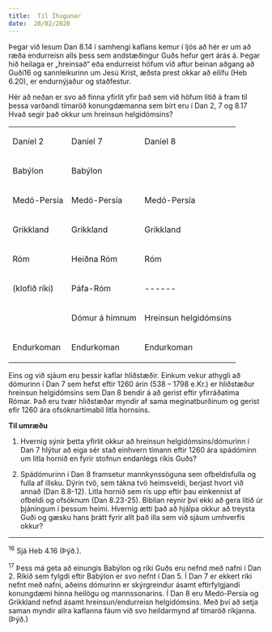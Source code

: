 ```yaml
---
title:  Til Íhugunar
date:  28/02/2020
---
```


Þegar við lesum Dan 8.14 í samhengi kaflans kemur í ljós að hér er um að ræða endurreisn alls þess sem andstæðingur Guðs hefur gert árás á. Þegar hið heilaga er „hreinsað“ eða endurreist höfum við aftur beinan aðgang að Guði16 og sannleikurinn um Jesú Krist, æðsta prest okkar að eilífu (Heb 6.20), er endurnýjaður og staðfestur.

Hér að neðan er svo að finna yfirlit yfir það sem við höfum litið á fram til þessa varðandi tímaröð konungdæmanna sem birt eru í Dan 2, 7 og 8.17 Hvað segir það okkur um hreinsun helgidómsins?

<div class="page" title="Page 11">
<div class="page" title="Page 78">
<table><colgroup><col /><col /><col /></colgroup>
<tbody>
<tr>
<td>
<div class="layoutArea">
<div class="column">
<p>Daníel 2</p>
</div>
</div>
</td>
<td>
<div class="layoutArea">
<div class="column">
<p>Daníel 7</p>
</div>
</div>
</td>
<td>
<div class="layoutArea">
<div class="column">
<p>Daníel 8</p>
</div>
</div>
</td>
</tr>
<tr>
<td>
<div class="layoutArea">
<div class="column">
<p>Babýlon</p>
</div>
</div>
</td>
<td>
<div class="layoutArea">
<div class="column">
<p>Babýlon</p>
</div>
</div>
</td>
<td>&nbsp;</td>
</tr>
<tr>
<td>
<div class="layoutArea">
<div class="column">
<p>Medó-Persía</p>
</div>
</div>
</td>
<td>
<div class="layoutArea">
<div class="column">
<p>Medó-Persía</p>
</div>
</div>
</td>
<td>
<div class="layoutArea">
<div class="column">
<p>Medó-Persía</p>
</div>
</div>
</td>
</tr>
<tr>
<td>
<div class="layoutArea">
<div class="column">
<p>Grikkland</p>
</div>
</div>
</td>
<td>
<div class="layoutArea">
<div class="column">
<p>Grikkland</p>
</div>
</div>
</td>
<td>
<div class="layoutArea">
<div class="column">
<p>Grikkland</p>
</div>
</div>
</td>
</tr>
<tr>
<td>
<div class="layoutArea">
<div class="column">
<p>Róm</p>
</div>
</div>
</td>
<td>
<div class="layoutArea">
<div class="column">
<p>Hei&eth;na Róm</p>
</div>
</div>
</td>
<td>
<div class="layoutArea">
<div class="column">
<p>Róm</p>
</div>
</div>
</td>
</tr>
<tr>
<td>
<div class="layoutArea">
<div class="column">
<p>(klofi&eth; ríki)</p>
</div>
</div>
</td>
<td>
<div class="layoutArea">
<div class="column">
<p>Páfa-Róm</p>
</div>
</div>
</td>
<td>
<div class="layoutArea">
<div class="column">
<p>------</p>
</div>
</div>
</td>
</tr>
<tr>
<td>&nbsp;</td>
<td>
<div class="layoutArea">
<div class="column">
<p>Dómur á himnum</p>
</div>
</div>
</td>
<td>
<div class="layoutArea">
<div class="column">
<p>Hreinsun helgidómsins</p>
</div>
</div>
</td>
</tr>
<tr>
<td>
<div class="layoutArea">
<div class="column">
<p>Endurkoman</p>
</div>
</div>
</td>
<td>
<div class="layoutArea">
<div class="column">
<p>Endurkoman</p>
</div>
</div>
<img src="blob:https://divtable.com/9777e833-296c-401e-a3c0-2131ceb90ea3" alt="page78image22363904" width="0.400000" height="0.400000" /></td>
<td>
<div class="layoutArea">
<div class="column">
<p>Endurkoman</p>
</div>
</div>
</td>
</tr>
</tbody>
</table>
</div>
</div>

Eins og við sjáum eru þessir kaflar hliðstæðir. Einkum vekur athygli að dómurinn í Dan 7 sem hefst eftir 1260 árin (538 – 1798 e.Kr.) er hliðstæður hreinsun helgidómsins sem Dan 8 bendir á að gerist eftir yfirráðatíma Rómar. Það eru tvær hliðstæðar myndir af sama meginatburðinum og gerist efir 1260 ára ofsóknartímabil litla hornsins.

**Til umræðu**

1. Hvernig sýnir þetta yfirlit okkur að hreinsun helgidómsins/dómurinn í Dan 7 hlýtur að eiga sér stað einhvern tímann eftir 1260 ára spádóminn um litla hornið en fyrir stofnun endanlegs ríkis Guðs?

2. Spádómurinn í Dan 8 framsetur mannkynssöguna sem ofbeldisfulla og fulla af illsku. Dýrin tvö, sem tákna tvö heimsveldi, berjast hvort við annað (Dan 8.8-12). Litla hornið sem rís upp eftir þau einkennist af ofbeldi og ofsóknum (Dan 8.23-25). Biblían reynir því ekki að gera lítið úr þjáningum í þessum heimi. Hvernig ætti það að hjálpa okkur að treysta Guði og gæsku hans þrátt fyrir allt það illa sem við sjáum umhverfis okkur?

---

<sup>16</sup> Sjá Heb 4.16 (Þýð.).

<sup>17</sup> Þess má geta að einungis Babýlon og ríki Guðs eru nefnd með nafni í Dan 2.  Ríkið sem fylgdi eftir Babýlon er svo nefnt í Dan 5.  Í Dan 7 er ekkert ríki nefnt með nafni, aðeins dómurinn er skýrgreindur ásamt eftirfylgjandi konungdæmi hinna heilögu og mannssonarins.  Í Dan 8 eru Medó-Persía og Grikkland nefnd ásamt hreinsun/endurreisn helgidómsins.  Með því að setja saman myndir allra kaflanna fáum við svo heildarmynd af tímaröð ríkjanna. (Þýð.)